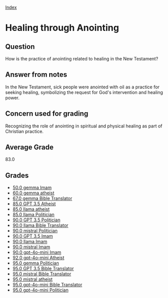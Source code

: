 
[Index](../../index.md)
# Healing through Anointing
## Question
How is the practice of anointing related to healing in the New Testament?

## Answer from notes
In the New Testament, sick people were anointed with oil as a practice for seeking healing, symbolizing the request for God's intervention and healing power.

## Concern used for grading
Recognizing the role of anointing in spiritual and physical healing as part of Christian practice.

## Average Grade
83.0

## Grades
 * [50.0 gemma Imam](../answers/gemma_Imam/Healing_through_Anointing.md)
 * [60.0 gemma atheist](../answers/gemma_atheist/Healing_through_Anointing.md)
 * [67.0 gemma Bible Translator](../answers/gemma_Bible_Translator/Healing_through_Anointing.md)
 * [85.0 GPT 3.5 Atheist](../answers/GPT_3.5_Atheist/Healing_through_Anointing.md)
 * [85.0 llama atheist](../answers/llama_atheist/Healing_through_Anointing.md)
 * [85.0 llama Politician](../answers/llama_Politician/Healing_through_Anointing.md)
 * [90.0 GPT 3.5 Politician](../answers/GPT_3.5_Politician/Healing_through_Anointing.md)
 * [90.0 llama Bible Translator](../answers/llama_Bible_Translator/Healing_through_Anointing.md)
 * [90.0 mistral Politician](../answers/mistral_Politician/Healing_through_Anointing.md)
 * [90.0 GPT 3.5 Imam](../answers/GPT_3.5_Imam/Healing_through_Anointing.md)
 * [90.0 llama Imam](../answers/llama_Imam/Healing_through_Anointing.md)
 * [90.0 mistral Imam](../answers/mistral_Imam/Healing_through_Anointing.md)
 * [90.0 gpt-4o-mini Imam](../answers/gpt-4o-mini_Imam/Healing_through_Anointing.md)
 * [92.0 gpt-4o-mini Atheist](../answers/gpt-4o-mini_Atheist/Healing_through_Anointing.md)
 * [95.0 gemma Politician](../answers/gemma_Politician/Healing_through_Anointing.md)
 * [95.0 GPT 3.5 Bible Translator](../answers/GPT_3.5_Bible_Translator/Healing_through_Anointing.md)
 * [95.0 mistral Bible Translator](../answers/mistral_Bible_Translator/Healing_through_Anointing.md)
 * [95.0 mistral atheist](../answers/mistral_atheist/Healing_through_Anointing.md)
 * [95.0 gpt-4o-mini Bible Translator](../answers/gpt-4o-mini_Bible_Translator/Healing_through_Anointing.md)
 * [95.0 gpt-4o-mini Politician](../answers/gpt-4o-mini_Politician/Healing_through_Anointing.md)
